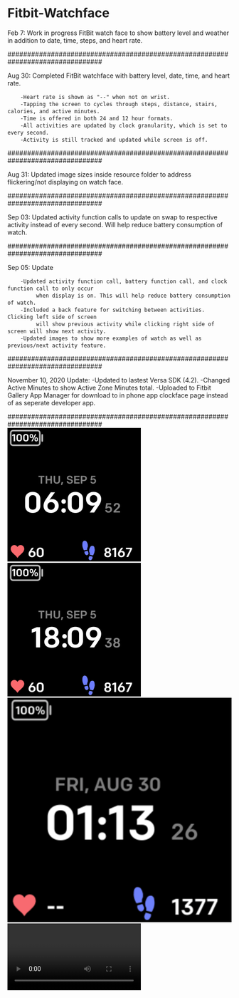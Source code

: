 # Fitbit-Watchface
Feb 7: Work in progress FitBit watch face to show battery level and weather in addition to date, time, steps, and heart rate.

################################################################################

Aug 30: Completed FitBit watchface with battery level, date, time, and heart rate.

        -Heart rate is shown as "--" when not on wrist.
        -Tapping the screen to cycles through steps, distance, stairs, calories, and active minutes.
        -Time is offered in both 24 and 12 hour formats.
        -All activities are updated by clock granularity, which is set to every second.
        -Activity is still tracked and updated while screen is off.

################################################################################

Aug 31: Updated image sizes inside resource folder to address flickering/not displaying on watch face.

################################################################################

Sep 03: Updated activity function calls to update on swap to respective activity instead of every second.
        Will help reduce battery consumption of watch.
        
################################################################################

Sep 05: Update

        -Updated activity function call, battery function call, and clock function call to only occur
             when display is on. This will help reduce battery consumption of watch.
        -Included a back feature for switching between activities. Clicking left side of screen
             will show previous activity while clicking right side of screen will show next activity.
        -Updated images to show more examples of watch as well as previous/next activity feature.

################################################################################

November 10, 2020 Update:
        -Updated to lastest Versa SDK (4.2).
        -Changed Active Minutes to show Active Zone Minutes total.
        -Uploaded to Fitbit Gallery App Manager for download to in phone app clockface page instead of
                as seperate developer app.

################################################################################
![](images/Example12Hour.png)
![](images/Example24Hour.png)
![](images/WatchOffWrist.png)
![](images/FeaturesPreview.mov)
